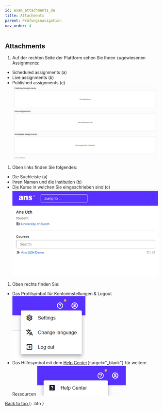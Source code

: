 ```yaml
---
id: exam_attachments_de
title: Attachments
parent: Prüfungsnavigation
nav_order: 4
---
```


## Attachments

1. Auf der rechten Seite der Plattform sehen Sie Ihnen zugewiesenen Assignments:
* Scheduled assignments (a)
* Live assignments (b)
* Published assignments (c)
![Startseite-Uebersicht-Rechts](assets/overview-right.png)

1. Oben links finden Sie folgendes:
* Die Suchleiste (a)
* Ihren Namen und die Institution (b)
* Die Kurse in welchen Sie eingeschrieben sind (c)
![Startseite-Uebersicht-Links](assets/overview-left.png)

1. Oben rechts finden Sie:
* Das Profilsymbol für Kontoeinstellungen & Logout  
![Startseite-Uebersicht-Einstellungen](assets/overview-settings.png)
* Das Hilfesymbol mit dem [Help Center](https://support.ans.app/hc/en-us){:target="_blank"} für weitere Ressourcen
![Startseite-Uebersicht-Hilfe](assets/overview-help.png)

[Back to top ](#top){: .btn }




